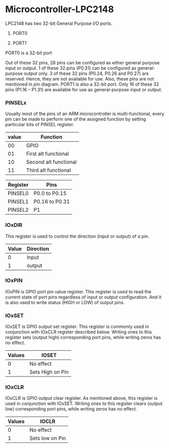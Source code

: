 # Microcontroller-LPC2148


LPC2148 has two 32-bit General Purpose I/O ports.

1.  PORT0

2.  PORT1

PORT0 is a 32-bit port

Out of these 32 pins, 28 pins can be configured as either general purpose input or output.
1 of these 32 pins (P0.31) can be configured as general-purpose output only.
3 of these 32 pins (P0.24, P0.26 and P0.27) are reserved. Hence, they are not available for use. Also, these pins are not mentioned in pin diagram.
PORT1 is also a 32-bit port. Only 16 of these 32 pins (P1.16 – P1.31) are available for use as general-purpose input or output.

### PINSELx
Usually most of the pins of an ARM microcontroller is multi-functional, every pin can be made to perform one of the assigned function by setting particular bits of PINSEL register.

|value | Function   |
|------|------------|
| 00   | GPIO      |          
| 01   | First alt functional |
| 10   | Second alt functional |
| 11   | Third alt functional |


|Register |Pins|
|---------|-----|
| PINSEL0 |P0.0 to P0.15|
| PINSEL1 |P0.16 to P0.31|
| PINSEL2 |P1|

### IOxDIR
This register is used to control the direction (input or output) of a pin.

|Value  | Direction |
|-------|-----------|
|0| Input |
|1|  output |

### IOxPIN
IOxPIN is GPIO port pin value register. This register is used to read the current state of port pins regardless of input or output configuration. And it is also used to write status (HIGH or LOW) of output pins.

### IOxSET
IOxSET is GPIO output set register. This register is commonly used in conjunction with IOxCLR register described below. Writing ones to this register sets (output high) corresponding port pins, while writing zeros has no effect.

|Values|	IOSET|
|------|-------|
|0 |No effect|
|1 | Sets High on Pin|

### IOxCLR
IOxCLR is GPIO output clear register. As mentioned above, this register is used in conjunction with IOxSET. Writing ones to this register clears (output low) corresponding port pins, while writing zeros has no effect.

|Values|	IOCLR|
|------|-------|
|0 |No effect|
|1 | Sets low on Pin|
